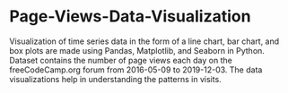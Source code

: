 # Page-Views-Data-Visualization
Visualization of time series data in the form of a line chart, bar chart, and box plots are made using Pandas, Matplotlib, and Seaborn in Python. Dataset contains the number of page views each day on the freeCodeCamp.org forum from 2016-05-09 to 2019-12-03. The data visualizations help in understanding the patterns in visits.
